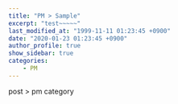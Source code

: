 ```yaml
---
title: "PM > Sample"
excerpt: "test~~~~~"
last_modified_at: "1999-11-11 01:23:45 +0900"
date: "2020-01-23 01:23:45 +0900"
author_profile: true
show_sidebar: true
categories:
    - PM
---
```


post > pm category